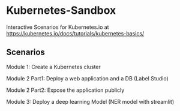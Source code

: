 # Kubernetes-Sandbox

Interactive Scenarios for Kubernetes.io at https://kubernetes.io/docs/tutorials/kubernetes-basics/

## Scenarios

Module 1: Create a Kubernetes cluster

Module 2 Part1: Deploy a web application and a DB (Label Studio)

Module 2 Part2: Expose the application publicly

Module 3: Deploy a deep learning Model (NER model with streamlit)
